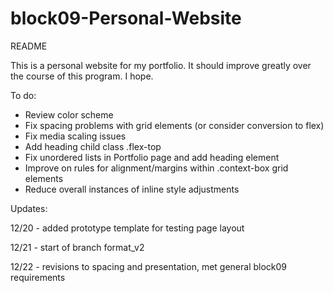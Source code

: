 # block09-Personal-Website
README

This is a personal website for my portfolio.
It should improve greatly over the course of this program.
I hope.

To do:

- Review color scheme
- Fix spacing problems with grid elements (or consider conversion to flex)
- Fix media scaling issues
- Add heading child class .flex-top
- Fix unordered lists in Portfolio page and add heading element
- Improve on rules for alignment/margins within .context-box grid elements
- Reduce overall instances of inline style adjustments

Updates:

12/20 - added prototype template for testing page layout

12/21 - start of branch format_v2

12/22 - revisions to spacing and presentation, met general block09 requirements
